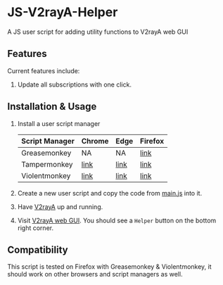 # JS-V2rayA-Helper
A JS user script for adding utility functions to V2rayA web GUI

## Features

Current features include:

1. Update all subscriptions with one click.

## Installation & Usage

1. Install a user script manager

    | Script Manager | Chrome | Edge | Firefox |
    |---|---|---|---|
    | Greasemonkey | NA | NA | [link](https://addons.mozilla.org/en-US/firefox/addon/greasemonkey/)
    | Tampermonkey | [link](https://chromewebstore.google.com/detail/tampermonkey/dhdgffkkebhmkfjojejmpbldmpobfkfo) | [link](https://microsoftedge.microsoft.com/addons/detail/tampermonkey/iikmkjmpaadaobahmlepeloendndfphd) | [link](https://addons.mozilla.org/en-US/firefox/addon/tampermonkey/) |
    | Violentmonkey | [link](https://chromewebstore.google.com/detail/violentmonkey/jinjaccalgkegednnccohejagnlnfdag) | [link](https://microsoftedge.microsoft.com/addons/detail/eeagobfjdenkkddmbclomhiblgggliao) | [link](https://addons.mozilla.org/en-US/firefox/addon/violentmonkey/) |


2. Create a new user script and copy the code from [main.js](main.js) into it.

3. Have [V2rayA](https://github.com/v2rayA/v2rayA) up and running.

3. Visit [V2rayA web GUI](http://localhost:2017/). You should see a `Helper` button on the bottom right corner.

## Compatibility

This script is tested on Firefox with Greasemonkey & Violentmonkey, it should work on other browsers and script managers as well.